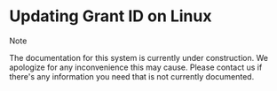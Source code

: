 ﻿# Updating Grant ID on Linux

> [!NOTE]
> The documentation for this system is currently under construction. We apologize for any inconvenience this may cause. Please
> contact us if there's any information you need that is not currently documented.
